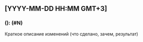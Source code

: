 <!-- markdownlint-configure-file {"MD041": false} -->

## [YYYY-MM-DD HH:MM GMT+3]

### <type>(<scope>): <subject> (#N)

Краткое описание изменений (что сделано, зачем, результат)
